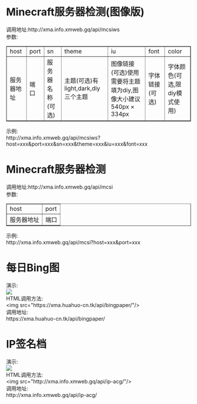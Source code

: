 <h1>Minecraft服务器检测(图像版)</h1>
调用地址:http://xma.info.xmweb.gq/api/mcsiws<br />
参数:<br />
<table border="1">
<tr>
 <td>host</td>
 <td>port</td>
 <td>sn</td>
 <td>theme</td>
 <td>iu</td>
 <td>font</td>
 <td>color</td>
</tr>
<tr>
 <td>服务器地址</td>
 <td>端口</td>
 <td>服务器名称(可选)</td>
 <td>主题(可选)有light,dark,diy三个主题</td>
 <td>图像链接(可选)使用需要将主题填为diy,图像大小建议 540px × 334px</td>
 <td>字体链接(可选)</td>
 <td>字体颜色(可选,限diy模式使用)
</tr>
</table>
示例:<br />http://xma.info.xmweb.gq/api/mcsiws?host=xxx&port=xxx&sn=xxx&theme=xxx&iu=xxx&font=xxx
<h1>Minecraft服务器检测</h1>
调用地址:http://xma.info.xmweb.gq/api/mcsi<br />
参数:<br />
<table border="1">
<tr>
 <td>host</td>
 <td>port</td>
</tr>
<tr>
 <td>服务器地址</td>
 <td>端口</td>
</tr>
</table>
示例:<br />http://xma.info.xmweb.gq/api/mcsi?host=xxx&port=xxx
<h1>每日Bing图</h1>
 <p>演示:<br />
  <img src="https://xma.huahuo-cn.tk/api/bingpaper/"/><br />
  HTML调用方法:<br />
  &lt;img src=&quot;https://xma.huahuo-cn.tk/api/bingpaper/&quot;/&gt;<br />
  调用地址:<br />
  https://xma.huahuo-cn.tk/api/bingpaper/<br />
 </p>
<h1>IP签名档</h1>
 <p>演示:<br />
  <img src="http://xma.info.xmweb.gq/api/ip-acg/"/><br />
  HTML调用方法:<br />
  &lt;img src=&quot;http://xma.info.xmweb.gq/api/ip-acg/&quot;/&gt;<br />
  调用地址:<br />
  http://xma.info.xmweb.gq/api/ip-acg/<br />
 </p>
